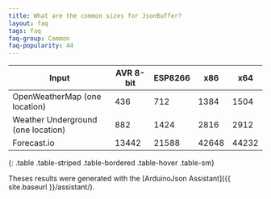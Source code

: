 ```yaml
---
title: What are the common sizes for JsonBuffer?
layout: faq
tags: faq
faq-group: Common
faq-popularity: 44
---
```


| Input                              | AVR 8-bit | ESP8266 | x86   | x64   |
| ---------------------------------- | --------- | ------- | ----- | ----- |
| OpenWeatherMap (one location)      | 436       | 712     | 1384  | 1504  |
| Weather Underground (one location) | 882       | 1424    | 2816  | 2912  |
| Forecast.io                        | 13442     | 21588   | 42648 | 44232 |
{: .table .table-striped .table-bordered .table-hover .table-sm}

Theses results were generated with the [ArduinoJson Assistant]({{ site.baseurl }}/assistant/).
